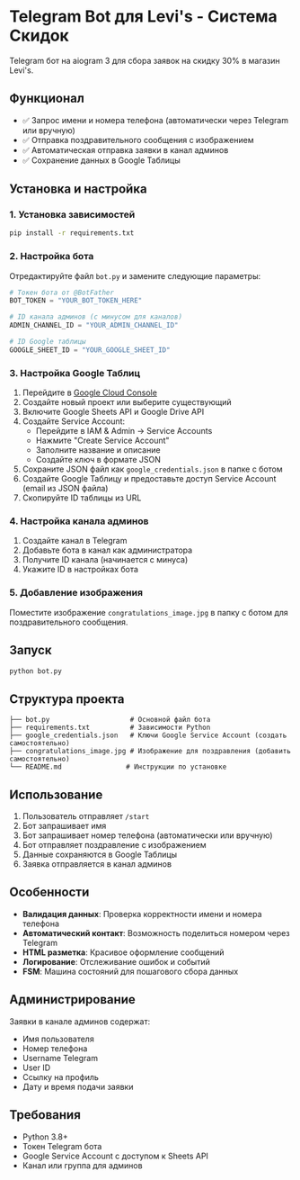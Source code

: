 # Telegram Bot для Levi's - Система Скидок

Telegram бот на aiogram 3 для сбора заявок на скидку 30% в магазин Levi's.

## Функционал

- ✅ Запрос имени и номера телефона (автоматически через Telegram или вручную)
- ✅ Отправка поздравительного сообщения с изображением
- ✅ Автоматическая отправка заявки в канал админов
- ✅ Сохранение данных в Google Таблицы

## Установка и настройка

### 1. Установка зависимостей

```bash
pip install -r requirements.txt
```

### 2. Настройка бота

Отредактируйте файл `bot.py` и замените следующие параметры:

```python
# Токен бота от @BotFather
BOT_TOKEN = "YOUR_BOT_TOKEN_HERE"

# ID канала админов (с минусом для каналов)
ADMIN_CHANNEL_ID = "YOUR_ADMIN_CHANNEL_ID"

# ID Google таблицы
GOOGLE_SHEET_ID = "YOUR_GOOGLE_SHEET_ID"
```

### 3. Настройка Google Таблиц

1. Перейдите в [Google Cloud Console](https://console.cloud.google.com/)
2. Создайте новый проект или выберите существующий
3. Включите Google Sheets API и Google Drive API
4. Создайте Service Account:
   - Перейдите в IAM & Admin → Service Accounts
   - Нажмите "Create Service Account"
   - Заполните название и описание
   - Создайте ключ в формате JSON
5. Сохраните JSON файл как `google_credentials.json` в папке с ботом
6. Создайте Google Таблицу и предоставьте доступ Service Account (email из JSON файла)
7. Скопируйте ID таблицы из URL

### 4. Настройка канала админов

1. Создайте канал в Telegram
2. Добавьте бота в канал как администратора
3. Получите ID канала (начинается с минуса)
4. Укажите ID в настройках бота

### 5. Добавление изображения

Поместите изображение `congratulations_image.jpg` в папку с ботом для поздравительного сообщения.

## Запуск

```bash
python bot.py
```

## Структура проекта

```
├── bot.py                    # Основной файл бота
├── requirements.txt          # Зависимости Python
├── google_credentials.json   # Ключи Google Service Account (создать самостоятельно)
├── congratulations_image.jpg # Изображение для поздравления (добавить самостоятельно)
└── README.md                # Инструкции по установке
```

## Использование

1. Пользователь отправляет `/start`
2. Бот запрашивает имя
3. Бот запрашивает номер телефона (автоматически или вручную)
4. Бот отправляет поздравление с изображением
5. Данные сохраняются в Google Таблицы
6. Заявка отправляется в канал админов

## Особенности

- **Валидация данных**: Проверка корректности имени и номера телефона
- **Автоматический контакт**: Возможность поделиться номером через Telegram
- **HTML разметка**: Красивое оформление сообщений
- **Логирование**: Отслеживание ошибок и событий
- **FSM**: Машина состояний для пошагового сбора данных

## Администрирование

Заявки в канале админов содержат:
- Имя пользователя
- Номер телефона  
- Username Telegram
- User ID
- Ссылку на профиль
- Дату и время подачи заявки

## Требования

- Python 3.8+
- Токен Telegram бота
- Google Service Account с доступом к Sheets API
- Канал или группа для админов
